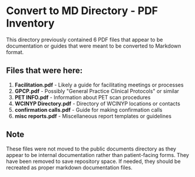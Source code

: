 # Convert to MD Directory - PDF Inventory

This directory previously contained 6 PDF files that appear to be documentation or guides that were meant to be converted to Markdown format.

## Files that were here:

1. **Facilitation.pdf** - Likely a guide for facilitating meetings or processes
2. **GPCP.pdf** - Possibly "General Practice Clinical Protocols" or similar
3. **PET INFO.pdf** - Information about PET scan procedures
4. **WCINYP Directory.pdf** - Directory of WCINYP locations or contacts
5. **confirmation calls.pdf** - Guide for making confirmation calls
6. **misc reports.pdf** - Miscellaneous report templates or guidelines

## Note
These files were not moved to the public documents directory as they appear to be internal documentation rather than patient-facing forms. They have been removed to save repository space. If needed, they should be recreated as proper markdown documentation files.